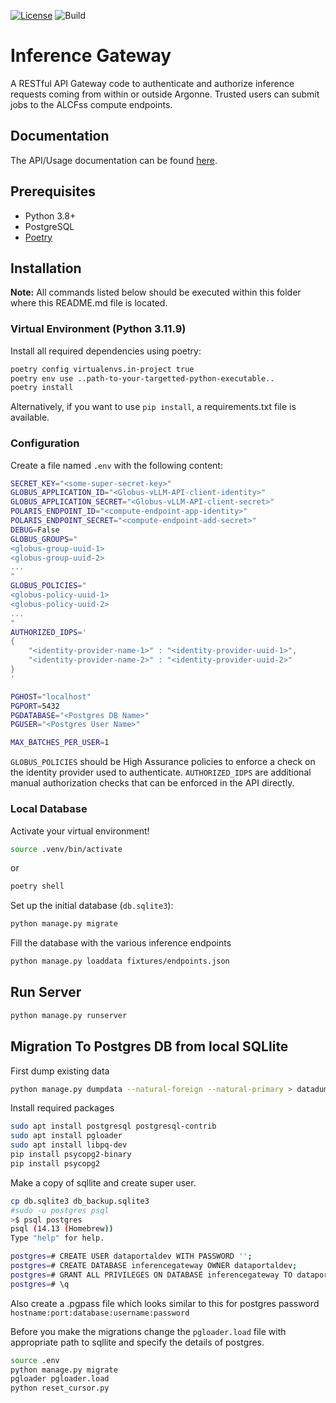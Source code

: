 [![License](https://img.shields.io/badge/License-Apache%202.0-blue.svg)](https://opensource.org/licenses/Apache-2.0)
![Build](https://github.com/auroraGPT-ANL/inference-gateway/workflows/Django/badge.svg)

# Inference Gateway
A RESTful API Gateway code to authenticate and authorize inference requests coming from within or outside Argonne. Trusted users can submit jobs to the ALCFss compute endpoints. 

## Documentation

The API/Usage documentation can be found [here](https://github.com/argonne-lcf/inference-endpoints).

## Prerequisites

- Python 3.8+
- PostgreSQL
- [Poetry](https://python-poetry.org/docs/#installation)

## Installation

**Note:** All commands listed below should be executed within this folder where this README.md file is located.

### Virtual Environment (Python 3.11.9)
Install all required dependencies using poetry:

```bash
poetry config virtualenvs.in-project true
poetry env use ..path-to-your-targetted-python-executable..
poetry install
```

Alternatively, if you want to use `pip install`, a requirements.txt file is available.

### Configuration
Create a file named ``.env`` with the following content:

```bash
SECRET_KEY="<some-super-secret-key>"
GLOBUS_APPLICATION_ID="<Globus-vLLM-API-client-identity>"
GLOBUS_APPLICATION_SECRET="<Globus-vLLM-API-client-secret>"
POLARIS_ENDPOINT_ID="<compute-endpoint-app-identity>"
POLARIS_ENDPOINT_SECRET="<compute-endpoint-add-secret>"
DEBUG=False
GLOBUS_GROUPS="
<globus-group-uuid-1>
<globus-group-uuid-2>
...
"
GLOBUS_POLICIES="
<globus-policy-uuid-1>
<globus-policy-uuid-2>
...
"
AUTHORIZED_IDPS='
{
    "<identity-provider-name-1>" : "<identity-provider-uuid-1>",
    "<identity-provider-name-2>" : "<identity-provider-uuid-2>"
}
'

PGHOST="localhost"
PGPORT=5432
PGDATABASE="<Postgres DB Name>"
PGUSER="<Postgres User Name>"

MAX_BATCHES_PER_USER=1
```

`GLOBUS_POLICIES` should be High Assurance policies to enforce a check on the identity provider used to authenticate. `AUTHORIZED_IDPS` are additional manual authorization checks that can be enforced in the API directly.

### Local Database

Activate your virtual environment!

```bash
source .venv/bin/activate
```
or
```bash
poetry shell
```

Set up the initial database (``db.sqlite3``):
```bash
python manage.py migrate
```

Fill the database with the various inference endpoints
```bash
python manage.py loaddata fixtures/endpoints.json
```

## Run Server

```bash
python manage.py runserver
```


## Migration To Postgres DB from local SQLlite

First dump existing data

```bash
python manage.py dumpdata --natural-foreign --natural-primary > datadump.json
```

Install required packages

```bash
sudo apt install postgresql postgresql-contrib
sudo apt install pgloader
sudo apt install libpq-dev
pip install psycopg2-binary
pip install psycopg2
```

Make a copy of sqllite and create super user. 

```bash
cp db.sqlite3 db_backup.sqlite3
#sudo -u postgres psql
>$ psql postgres
psql (14.13 (Homebrew))
Type "help" for help.

postgres=# CREATE USER dataportaldev WITH PASSWORD '';
postgres=# CREATE DATABASE inferencegateway OWNER dataportaldev;
postgres=# GRANT ALL PRIVILEGES ON DATABASE inferencegateway TO dataportaldev;
postgres=# \q
```

Also create a .pgpass file which looks similar to this for postgres password `hostname:port:database:username:password`


Before you make the migrations change the `pgloader.load` file with appropriate path to sqllite and specify the details of postgres.

```bash
source .env
python manage.py migrate
pgloader pgloader.load
python reset_cursor.py
```
